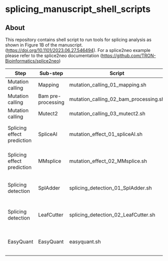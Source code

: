 # splicing_manuscript_shell_scripts



## About

This repository contains shell script to run tools for splicing analysis as shown in Figure 1B of the manuscript. (https://doi.org/10.1101/2023.06.27.546494).
For a splice2neo example please refer to the splice2neo documentation (https://github.com/TRON-Bioinformatics/splice2neo)

| Step        | Sub-step        | Script      | Comment |
| ----------- | ----------- | ----------- | ----------- |
| Mutation calling | Mapping       | mutation_calling_01_mapping.sh       | |
|  Mutation calling  | Bam pre-processing        | mutation_calling_02_bam_processing.sh |  |
|  Mutation calling | Mutect2        | mutation_calling_03_mutect2.sh | |
| Splicing effect prediction | SpliceAI        | mutation_effect_01_spliceAI.sh |example script for one sample |
| Splicing effect prediction | MMsplice        | mutation_effect_02_MMsplice.sh |example script for one sample |
| Splicing detection | SplAdder        | splicing_detection_01_SplAdder.sh |example script for one sample |
| Splicing detection | LeafCutter        | splicing_detection_02_LeafCutter.sh |example script for one sample |
| EasyQuant | EasyQuant        | easyquant.sh |example script for one sample |

